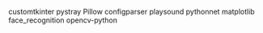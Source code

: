 customtkinter pystray Pillow configparser playsound pythonnet matplotlib face_recognition opencv-python